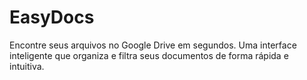 # EasyDocs
Encontre seus arquivos no Google Drive em segundos. Uma interface inteligente que organiza e filtra seus documentos de forma rápida e intuitiva.
